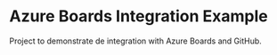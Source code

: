 # Azure Boards Integration Example
Project to demonstrate de integration with Azure Boards and GitHub.
